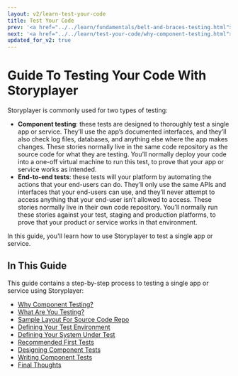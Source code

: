```yaml
---
layout: v2/learn-test-your-code
title: Test Your Code
prev: '<a href="../../learn/fundamentals/belt-and-braces-testing.html">Prev: Belt and Braces Testing</a>'
next: '<a href="../../learn/test-your-code/why-component-testing.html">Next: Why Component Testing?</a>'
updated_for_v2: true
---
```

# Guide To Testing Your Code With Storyplayer

Storyplayer is commonly used for two types of testing:

* __Component testing__: these tests are designed to thoroughly test a single app or service. They’ll use the app’s documented interfaces, and they’ll also check log files, databases, and anything else where the app makes changes. These stories normally live in the same code repository as the source code for what they are testing. You’ll normally deploy your code into a one-off virtual machine to run this test, to prove that your app or service works as intended.
* __End-to-end tests__: these tests will your platform by automating the actions that your end-users can do. They’ll only use the same APIs and interfaces that your end-users can use, and they’ll never attempt to access anything that your end-user isn’t allowed to access. These stories normally live in their own code repository. You’ll normally run these stories against your test, staging and production platforms, to prove that your product or service works in that environment.

In this guide, you'll learn how to use Storyplayer to test a single app or service.

## In This Guide

This guide contains a step-by-step process to testing a single app or service using Storyplayer:

* [Why Component Testing?](why-component-testing.html)
* [What Are You Testing?](what-are-you-testing.html)
* [Sample Layout For Source Code Repo](sample-layout-for-source-code-repo.html)
* [Defining Your Test Environment](defining-your-test-environment.html)
* [Defining Your System Under Test](defining-your-system-under-test.html)
* [Recommended First Tests](recommended-first-tests.html)
* [Designing Component Tests](designing-component-tests.html)
* [Writing Component Tests](writing-component-tests.html)
* [Final Thoughts](final-thoughts.html)